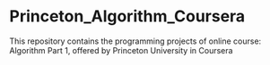 # Princeton_Algorithm_Coursera
This repository contains the programming projects of online course: Algorithm Part 1, offered by Princeton University in Coursera
